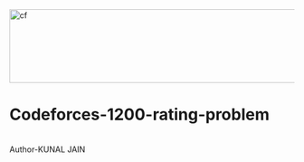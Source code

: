 <img width="555" height="130" alt="cf" src="https://github.com/user-attachments/assets/d197f9ce-7bbd-4faf-9e8c-840d781f89b9" />

# Codeforces-1200-rating-problem
<br>
Author-KUNAL JAIN
